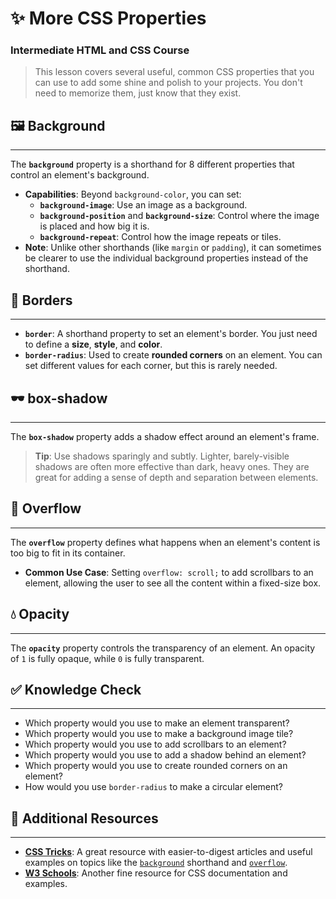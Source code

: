 # ✨ More CSS Properties

### Intermediate HTML and CSS Course

> This lesson covers several useful, common CSS properties that you can use to add some shine and polish to your projects. You don't need to memorize them, just know that they exist.

## 🖼️ Background

-----

The **`background`** property is a shorthand for 8 different properties that control an element's background.

  - **Capabilities**: Beyond `background-color`, you can set:
      - **`background-image`**: Use an image as a background.
      - **`background-position`** and **`background-size`**: Control where the image is placed and how big it is.
      - **`background-repeat`**: Control how the image repeats or tiles.
  - **Note**: Unlike other shorthands (like `margin` or `padding`), it can sometimes be clearer to use the individual background properties instead of the shorthand.

## 🔳 Borders

-----

  - **`border`**: A shorthand property to set an element's border. You just need to define a **size**, **style**, and **color**.
  - **`border-radius`**: Used to create **rounded corners** on an element. You can set different values for each corner, but this is rarely needed.

## 🕶️ box-shadow

-----

The **`box-shadow`** property adds a shadow effect around an element's frame.

> **Tip**: Use shadows sparingly and subtly. Lighter, barely-visible shadows are often more effective than dark, heavy ones. They are great for adding a sense of depth and separation between elements.

## 📜 Overflow

-----

The **`overflow`** property defines what happens when an element's content is too big to fit in its container.

  - **Common Use Case**: Setting `overflow: scroll;` to add scrollbars to an element, allowing the user to see all the content within a fixed-size box.

## 💧 Opacity

-----

The **`opacity`** property controls the transparency of an element. An opacity of `1` is fully opaque, while `0` is fully transparent.

## ✅ Knowledge Check

-----

  - Which property would you use to make an element transparent?
  - Which property would you use to make a background image tile?
  - Which property would you use to add scrollbars to an element?
  - Which property would you use to add a shadow behind an element?
  - Which property would you use to create rounded corners on an element?
  - How would you use `border-radius` to make a circular element?

## 🔗 Additional Resources

-----

  - **[CSS Tricks](https://css-tricks.com/)**: A great resource with easier-to-digest articles and useful examples on topics like the [`background`](https://www.google.com/search?q=%5Bhttps://css-tricks.com/almanac/properties/b/background/%5D\(https://css-tricks.com/almanac/properties/b/background/\)) shorthand and [`overflow`](https://www.google.com/search?q=%5Bhttps://css-tricks.com/almanac/properties/o/overflow/%5D\(https://css-tricks.com/almanac/properties/o/overflow/\)).
  - **[W3 Schools](https://www.w3schools.com/)**: Another fine resource for CSS documentation and examples.